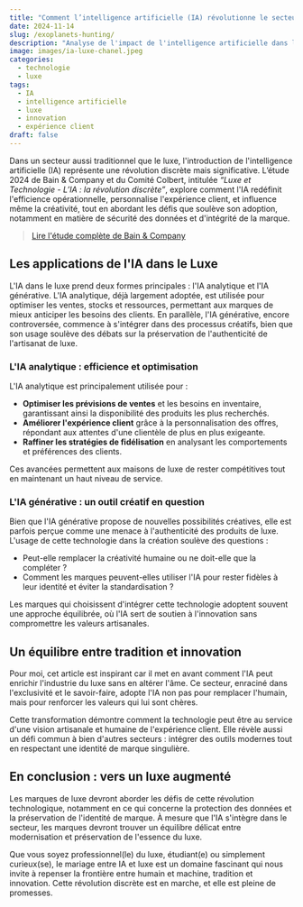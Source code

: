 ```yaml
---
title: "Comment l’intelligence artificielle (IA) révolutionne le secteur du luxe ?"
date: 2024-11-14
slug: /exoplanets-hunting/
description: "Analyse de l'impact de l'intelligence artificielle dans l'industrie du luxe, un mariage entre tradition et technologie."
image: images/ia-luxe-chanel.jpeg
categories:
  - technologie
  - luxe
tags:
  - IA
  - intelligence artificielle
  - luxe
  - innovation
  - expérience client
draft: false
---
```


Dans un secteur aussi traditionnel que le luxe, l'introduction de l'intelligence artificielle (IA) représente une révolution discrète mais significative. L’étude 2024 de Bain & Company et du Comité Colbert, intitulée _“Luxe et Technologie - L’IA : la révolution discrète”_, explore comment l'IA redéfinit l'efficience opérationnelle, personnalise l'expérience client, et influence même la créativité, tout en abordant les défis que soulève son adoption, notamment en matière de sécurité des données et d'intégrité de la marque.

> [Lire l'étude complète de Bain & Company](https://www.bain.com/fr/insights/luxe--technologie-2024--IA--la-revolution-discrete/)

## Les applications de l'IA dans le Luxe

L'IA dans le luxe prend deux formes principales : l'IA analytique et l'IA générative. L'IA analytique, déjà largement adoptée, est utilisée pour optimiser les ventes, stocks et ressources, permettant aux marques de mieux anticiper les besoins des clients. En parallèle, l'IA générative, encore controversée, commence à s'intégrer dans des processus créatifs, bien que son usage soulève des débats sur la préservation de l'authenticité de l'artisanat de luxe.

### L'IA analytique : efficience et optimisation

L'IA analytique est principalement utilisée pour :

- **Optimiser les prévisions de ventes** et les besoins en inventaire, garantissant ainsi la disponibilité des produits les plus recherchés.
- **Améliorer l'expérience client** grâce à la personnalisation des offres, répondant aux attentes d'une clientèle de plus en plus exigeante.
- **Raffiner les stratégies de fidélisation** en analysant les comportements et préférences des clients.

Ces avancées permettent aux maisons de luxe de rester compétitives tout en maintenant un haut niveau de service.

### L'IA générative : un outil créatif en question

Bien que l'IA générative propose de nouvelles possibilités créatives, elle est parfois perçue comme une menace à l'authenticité des produits de luxe. L'usage de cette technologie dans la création soulève des questions :

- Peut-elle remplacer la créativité humaine ou ne doit-elle que la compléter ?
- Comment les marques peuvent-elles utiliser l'IA pour rester fidèles à leur identité et éviter la standardisation ?

Les marques qui choisissent d'intégrer cette technologie adoptent souvent une approche équilibrée, où l'IA sert de soutien à l'innovation sans compromettre les valeurs artisanales.

## Un équilibre entre tradition et innovation

Pour moi, cet article est inspirant car il met en avant comment l'IA peut enrichir l'industrie du luxe sans en altérer l'âme. Ce secteur, enraciné dans l'exclusivité et le savoir-faire, adopte l'IA non pas pour remplacer l'humain, mais pour renforcer les valeurs qui lui sont chères.

Cette transformation démontre comment la technologie peut être au service d'une vision artisanale et humaine de l'expérience client. Elle révèle aussi un défi commun à bien d'autres secteurs : intégrer des outils modernes tout en respectant une identité de marque singulière.

## En conclusion : vers un luxe augmenté

Les marques de luxe devront aborder les défis de cette révolution technologique, notamment en ce qui concerne la protection des données et la préservation de l'identité de marque. À mesure que l'IA s'intègre dans le secteur, les marques devront trouver un équilibre délicat entre modernisation et préservation de l'essence du luxe.

Que vous soyez professionnel(le) du luxe, étudiant(e) ou simplement curieux(se), le mariage entre IA et luxe est un domaine fascinant qui nous invite à repenser la frontière entre humain et machine, tradition et innovation. Cette révolution discrète est en marche, et elle est pleine de promesses.